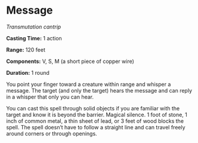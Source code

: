 <title>Message</title>

# Message

_Transmutation cantrip_

**Casting Time:** 1 action

**Range:** 120 feet

**Components:** V, S, M (a short piece of
copper wire)

**Duration:** 1 round

You point your finger toward a creature
within range and whisper a message. The
target (and only the target) hears the
message and can reply in a whisper that only
you can hear.

You can cast this spell through solid objects
if you are familiar with the target and know
it is beyond the barrier. Magical silence. 1
foot of stone, 1 inch of common metal, a thin
sheet of lead, or 3 feet of wood blocks the
spell. The spell doesn’t have to follow a
straight line and can travel freely around
corners or through openings.



